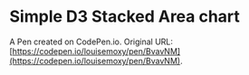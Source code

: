 # Simple D3 Stacked Area chart

A Pen created on CodePen.io. Original URL: [https://codepen.io/louisemoxy/pen/BvavNM](https://codepen.io/louisemoxy/pen/BvavNM).


